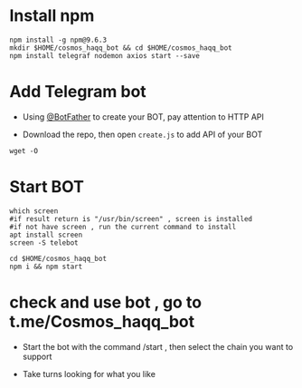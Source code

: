# Install npm
```
npm install -g npm@9.6.3
mkdir $HOME/cosmos_haqq_bot && cd $HOME/cosmos_haqq_bot
npm install telegraf nodemon axios start --save
```
# Add Telegram bot
- Using [@BotFather](https://t.me/BotFather) to create your BOT, pay attention to HTTP API

- Download the repo, then open `create.js` to add API of your BOT
```
wget -O 
```
# Start BOT
```
which screen
#if result return is "/usr/bin/screen" , screen is installed
#if not have screen , run the current command to install
apt install screen
screen -S telebot
```
```
cd $HOME/cosmos_haqq_bot
npm i && npm start
```
# check and use bot , go to t.me/Cosmos_haqq_bot
- Start the bot with the command /start , then select the chain you want to support


- Take turns looking for what you like
